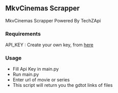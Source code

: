 ## MkvCinemas Scrapper

MkvCinemas Scrapper Powered By TechZApi

### Requirements

API_KEY : Create your own key, from [here](https://telegram.me/TechZApiBot)

### Usage

- Fill Api Key in main.py
- Run main.py
- Enter url of movie or series
- This script will return you the gdtot links of files